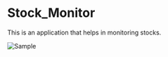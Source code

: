 # Stock_Monitor
This is an application that helps in monitoring stocks.

![Sample](https://github.com/aayusss2101/Stock_Monitor/blob/master/sample.gif)
